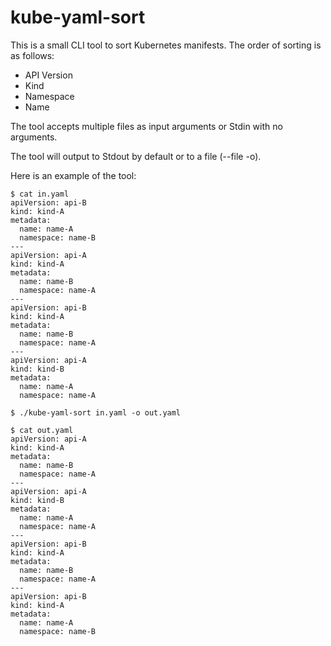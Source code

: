 # kube-yaml-sort

This is a small CLI tool to sort Kubernetes manifests. The order of sorting is
as follows:
- API Version
- Kind
- Namespace
- Name

The tool accepts multiple files as input arguments or Stdin with no arguments.

The tool will output to Stdout by default or to a file (--file -o).

Here is an example of the tool:

```
$ cat in.yaml
apiVersion: api-B
kind: kind-A
metadata:
  name: name-A
  namespace: name-B
---
apiVersion: api-A
kind: kind-A
metadata:
  name: name-B
  namespace: name-A
---
apiVersion: api-B
kind: kind-A
metadata:
  name: name-B
  namespace: name-A
---
apiVersion: api-A
kind: kind-B
metadata:
  name: name-A
  namespace: name-A

$ ./kube-yaml-sort in.yaml -o out.yaml

$ cat out.yaml
apiVersion: api-A
kind: kind-A
metadata:
  name: name-B
  namespace: name-A
---
apiVersion: api-A
kind: kind-B
metadata:
  name: name-A
  namespace: name-A
---
apiVersion: api-B
kind: kind-A
metadata:
  name: name-B
  namespace: name-A
---
apiVersion: api-B
kind: kind-A
metadata:
  name: name-A
  namespace: name-B
```
